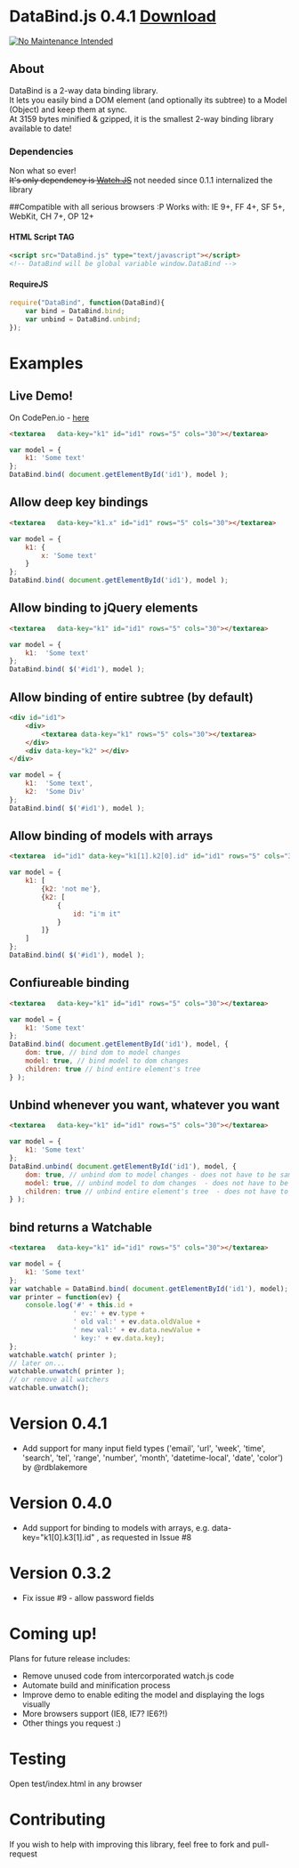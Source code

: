 # DataBind.js 0.4.1 [Download](https://github.com/grnadav/databind/archive/0.4.1.zip)
[![No Maintenance Intended](http://unmaintained.tech/badge.svg)](http://unmaintained.tech/)

## About

DataBind is a 2-way data binding library.  
It lets you easily bind a DOM element (and optionally its subtree) to a Model (Object) and keep them at sync.  
At 3159 bytes minified & gzipped, it is the smallest 2-way binding library available to date!

### Dependencies
Non what so ever!  
~~It's only dependency is [Watch.JS](https://github.com/melanke/Watch.JS)~~ not needed since 0.1.1 internalized the library

##Compatible with all serious browsers :P
Works with: IE 9+, FF 4+, SF 5+, WebKit, CH 7+, OP 12+

#### HTML Script TAG
```html
<script src="DataBind.js" type="text/javascript"></script>
<!-- DataBind will be global variable window.DataBind -->
```

#### RequireJS
```javascript
require("DataBind", function(DataBind){
    var bind = DataBind.bind;
    var unbind = DataBind.unbind;
});
```

# Examples

## Live Demo!
On CodePen.io - [here](http://codepen.io/grnadav/pen/ptJKg)

```html
<textarea   data-key="k1" id="id1" rows="5" cols="30"></textarea>
```

```javascript
var model = {
    k1: 'Some text'
};
DataBind.bind( document.getElementById('id1'), model );
```

## Allow deep key bindings
```html
<textarea   data-key="k1.x" id="id1" rows="5" cols="30"></textarea>
```

```javascript
var model = {
    k1: {
        x: 'Some text'
    }
};
DataBind.bind( document.getElementById('id1'), model );
```

## Allow binding to jQuery elements
```html
<textarea   data-key="k1" id="id1" rows="5" cols="30"></textarea>
```

```javascript
var model = {
    k1:  'Some text'
};
DataBind.bind( $('#id1'), model );
```

## Allow binding of entire subtree (by default)
```html
<div id="id1">
    <div>
        <textarea data-key="k1" rows="5" cols="30"></textarea>    
    </div>
    <div data-key="k2" ></div>
</div>
```

```javascript
var model = {
    k1:  'Some text',
    k2:  'Some Div'
};
DataBind.bind( $('#id1'), model );
```

## Allow binding of models with arrays
```html
<textarea  id="id1" data-key="k1[1].k2[0].id" id="id1" rows="5" cols="30"></textarea>
```

```javascript
var model = {
    k1: [
        {k2: 'not me'},
        {k2: [
            {
                id: "i'm it"
            }
        ]}
    ]
};
DataBind.bind( $('#id1'), model );
```

## Confiureable binding
```html
<textarea   data-key="k1" id="id1" rows="5" cols="30"></textarea>
```

```javascript
var model = {
    k1: 'Some text'
};
DataBind.bind( document.getElementById('id1'), model, {
    dom: true, // bind dom to model changes
    model: true, // bind model to dom changes
    children: true // bind entire element's tree
} );
```

## Unbind whenever you want, whatever you want
```html
<textarea   data-key="k1" id="id1" rows="5" cols="30"></textarea>
```

```javascript
var model = {
    k1: 'Some text'
};
DataBind.unbind( document.getElementById('id1'), model, {
    dom: true, // unbind dom to model changes - does not have to be same as given to 'bind'
    model: true, // unbind model to dom changes  - does not have to be same as given to 'bind'
    children: true // unbind entire element's tree  - does not have to be same as given to 'bind'
} );
```

## bind returns a Watchable
```html
<textarea   data-key="k1" id="id1" rows="5" cols="30"></textarea>
```

```javascript
var model = {
    k1: 'Some text'
};
var watchable = DataBind.bind( document.getElementById('id1'), model);
var printer = function(ev) {
    console.log('#' + this.id + 
                ' ev:' + ev.type + 
                ' old val:' + ev.data.oldValue +
                ' new val:' + ev.data.newValue +
                ' key:' + ev.data.key);
};
watchable.watch( printer );
// later on...
watchable.unwatch( printer );
// or remove all watchers
watchable.unwatch();
```

# Version 0.4.1
* Add support for many input field types ('email', 'url', 'week', 'time', 'search', 'tel', 'range', 'number', 'month', 'datetime-local', 'date', 'color') by @rdblakemore

# Version 0.4.0
* Add support for binding to models with arrays, e.g. data-key="k1[0].k3[1].id" , as requested in Issue #8

# Version 0.3.2
* Fix issue #9 - allow password fields

# Coming up!
Plans for future release includes:
* Remove unused code from intercorporated watch.js code
* Automate build and minification process
* Improve demo to enable editing the model and displaying the logs visually
* More browsers support (IE8, IE7? IE6?!)
* Other things you request :)

# Testing
Open test/index.html in any browser

# Contributing
If you wish to help with improving this library, feel free to fork and pull-request
